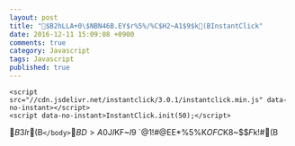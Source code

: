 ```yaml
---
layout: post
title: "$B2hLLA+0\$NBN46B.EY$r%5%/%C$H2~A1$9$k(BInstantClick"
date: 2016-12-11 15:09:08 +0900
comments: true
category: Javascript
tags: Javascript
published: true
---
```



```
<script src="//cdn.jsdelivr.net/instantclick/3.0.1/instantclick.min.js" data-no-instant></script>
<script data-no-instant>InstantClick.init(50);</script>
```


$B$3$l$r(B`</body>`$BD>A0$J$I$KF~$l9~$`$@$1!#@EE*%5%$%H$K$OFC$K8~$$$F$k!#(B


